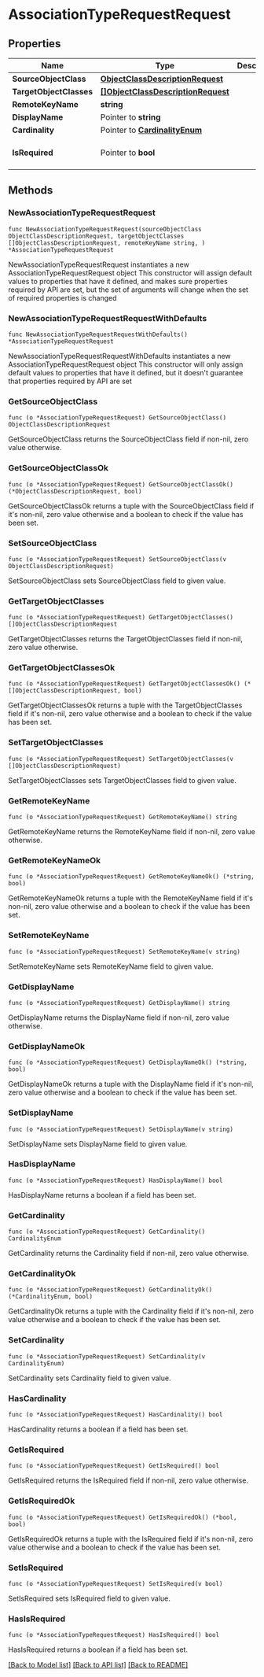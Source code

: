 # AssociationTypeRequestRequest

## Properties

Name | Type | Description | Notes
------------ | ------------- | ------------- | -------------
**SourceObjectClass** | [**ObjectClassDescriptionRequest**](ObjectClassDescriptionRequest.md) |  | 
**TargetObjectClasses** | [**[]ObjectClassDescriptionRequest**](ObjectClassDescriptionRequest.md) |  | 
**RemoteKeyName** | **string** |  | 
**DisplayName** | Pointer to **string** |  | [optional] 
**Cardinality** | Pointer to [**CardinalityEnum**](CardinalityEnum.md) |  | [optional] 
**IsRequired** | Pointer to **bool** |  | [optional] [default to false]

## Methods

### NewAssociationTypeRequestRequest

`func NewAssociationTypeRequestRequest(sourceObjectClass ObjectClassDescriptionRequest, targetObjectClasses []ObjectClassDescriptionRequest, remoteKeyName string, ) *AssociationTypeRequestRequest`

NewAssociationTypeRequestRequest instantiates a new AssociationTypeRequestRequest object
This constructor will assign default values to properties that have it defined,
and makes sure properties required by API are set, but the set of arguments
will change when the set of required properties is changed

### NewAssociationTypeRequestRequestWithDefaults

`func NewAssociationTypeRequestRequestWithDefaults() *AssociationTypeRequestRequest`

NewAssociationTypeRequestRequestWithDefaults instantiates a new AssociationTypeRequestRequest object
This constructor will only assign default values to properties that have it defined,
but it doesn't guarantee that properties required by API are set

### GetSourceObjectClass

`func (o *AssociationTypeRequestRequest) GetSourceObjectClass() ObjectClassDescriptionRequest`

GetSourceObjectClass returns the SourceObjectClass field if non-nil, zero value otherwise.

### GetSourceObjectClassOk

`func (o *AssociationTypeRequestRequest) GetSourceObjectClassOk() (*ObjectClassDescriptionRequest, bool)`

GetSourceObjectClassOk returns a tuple with the SourceObjectClass field if it's non-nil, zero value otherwise
and a boolean to check if the value has been set.

### SetSourceObjectClass

`func (o *AssociationTypeRequestRequest) SetSourceObjectClass(v ObjectClassDescriptionRequest)`

SetSourceObjectClass sets SourceObjectClass field to given value.


### GetTargetObjectClasses

`func (o *AssociationTypeRequestRequest) GetTargetObjectClasses() []ObjectClassDescriptionRequest`

GetTargetObjectClasses returns the TargetObjectClasses field if non-nil, zero value otherwise.

### GetTargetObjectClassesOk

`func (o *AssociationTypeRequestRequest) GetTargetObjectClassesOk() (*[]ObjectClassDescriptionRequest, bool)`

GetTargetObjectClassesOk returns a tuple with the TargetObjectClasses field if it's non-nil, zero value otherwise
and a boolean to check if the value has been set.

### SetTargetObjectClasses

`func (o *AssociationTypeRequestRequest) SetTargetObjectClasses(v []ObjectClassDescriptionRequest)`

SetTargetObjectClasses sets TargetObjectClasses field to given value.


### GetRemoteKeyName

`func (o *AssociationTypeRequestRequest) GetRemoteKeyName() string`

GetRemoteKeyName returns the RemoteKeyName field if non-nil, zero value otherwise.

### GetRemoteKeyNameOk

`func (o *AssociationTypeRequestRequest) GetRemoteKeyNameOk() (*string, bool)`

GetRemoteKeyNameOk returns a tuple with the RemoteKeyName field if it's non-nil, zero value otherwise
and a boolean to check if the value has been set.

### SetRemoteKeyName

`func (o *AssociationTypeRequestRequest) SetRemoteKeyName(v string)`

SetRemoteKeyName sets RemoteKeyName field to given value.


### GetDisplayName

`func (o *AssociationTypeRequestRequest) GetDisplayName() string`

GetDisplayName returns the DisplayName field if non-nil, zero value otherwise.

### GetDisplayNameOk

`func (o *AssociationTypeRequestRequest) GetDisplayNameOk() (*string, bool)`

GetDisplayNameOk returns a tuple with the DisplayName field if it's non-nil, zero value otherwise
and a boolean to check if the value has been set.

### SetDisplayName

`func (o *AssociationTypeRequestRequest) SetDisplayName(v string)`

SetDisplayName sets DisplayName field to given value.

### HasDisplayName

`func (o *AssociationTypeRequestRequest) HasDisplayName() bool`

HasDisplayName returns a boolean if a field has been set.

### GetCardinality

`func (o *AssociationTypeRequestRequest) GetCardinality() CardinalityEnum`

GetCardinality returns the Cardinality field if non-nil, zero value otherwise.

### GetCardinalityOk

`func (o *AssociationTypeRequestRequest) GetCardinalityOk() (*CardinalityEnum, bool)`

GetCardinalityOk returns a tuple with the Cardinality field if it's non-nil, zero value otherwise
and a boolean to check if the value has been set.

### SetCardinality

`func (o *AssociationTypeRequestRequest) SetCardinality(v CardinalityEnum)`

SetCardinality sets Cardinality field to given value.

### HasCardinality

`func (o *AssociationTypeRequestRequest) HasCardinality() bool`

HasCardinality returns a boolean if a field has been set.

### GetIsRequired

`func (o *AssociationTypeRequestRequest) GetIsRequired() bool`

GetIsRequired returns the IsRequired field if non-nil, zero value otherwise.

### GetIsRequiredOk

`func (o *AssociationTypeRequestRequest) GetIsRequiredOk() (*bool, bool)`

GetIsRequiredOk returns a tuple with the IsRequired field if it's non-nil, zero value otherwise
and a boolean to check if the value has been set.

### SetIsRequired

`func (o *AssociationTypeRequestRequest) SetIsRequired(v bool)`

SetIsRequired sets IsRequired field to given value.

### HasIsRequired

`func (o *AssociationTypeRequestRequest) HasIsRequired() bool`

HasIsRequired returns a boolean if a field has been set.


[[Back to Model list]](../README.md#documentation-for-models) [[Back to API list]](../README.md#documentation-for-api-endpoints) [[Back to README]](../README.md)


